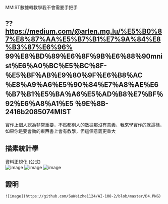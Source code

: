 MMIST數據轉教學我不會需要手把手
## ??  https://medium.com/@arlen.mg.lu/%E5%B0%87%E8%87%AA%E5%B7%B1%E7%9A%84%E8%B3%87%E6%96% 99％E8％BD％89％E6％8F％9B％E6％88％90mnist％E6％A0％BC％E5％BC％8F-％E5％BF％AB％E9％80％9F％E6％B8％AC ％E8％A9％A6％E5％90％84％E7％A8％AE％E6％B7％B1％E5％BA％A6％E5％AD％B8％E7％BF％92％E6％A8％A1％E5 ％9E％8B-2416b2085074MIST
實作上個人認為非常重要，不然都別人的數據那沒有意義，我來學實作的就這樣，如果你是要會動的東西書上會有教學，但這個意義更重大
##  描素統計學  

資料正規化  (公式)  
 ![image](https://github.com/SuWeizhe1124/AI-108-2/blob/master/D1.PNG)
  ![image](https://github.com/SuWeizhe1124/AI-108-2/blob/master/D2.PNG)
   ![image](https://github.com/SuWeizhe1124/AI-108-2/blob/master/D3.PNG)
## 證明 
    ![image](https://github.com/SuWeizhe1124/AI-108-2/blob/master/D4.PNG)
 



